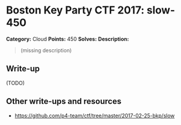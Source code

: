 # Boston Key Party CTF 2017: slow-450

**Category:** Cloud
**Points:** 450
**Solves:**
**Description:**

> (missing description)

## Write-up

(TODO)

## Other write-ups and resources

* <https://github.com/p4-team/ctf/tree/master/2017-02-25-bkp/slow>

